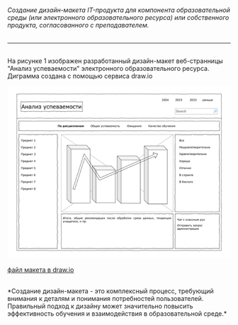 ###### Создание дизайн-макета IT-продукта для компонента образовательной среды (или электронного образовательного ресурса) или собственного продукта, согласованного с преподавателем.

------------

<br>
На рисунке 1 изображен разработанный дизайн-макет веб-странницы "Анализ успеваемости" электронного образовательного ресурса. Диграмма создана с помощью сервиса draw.io

![Рисунок 1. Дизайн-макет "Анализ успеваемости"](https://github.com/artemlukichev/it-project/blob/master/tasks/pic/2.1.drawio-small.png)


[файл макета в draw.io](https://github.com/artemlukichev/it-project/blob/master/tasks/pic/2.1.drawio) 

<br>
*Создание дизайн-макета - это комплексный процесс, требующий внимания к деталям и понимания потребностей пользователей. Правильный подход к дизайну может значительно повысить эффективность обучения и взаимодействия в образовательной среде.*
